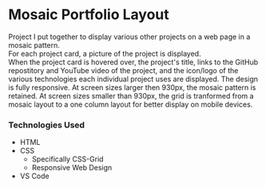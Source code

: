 # Mosaic Portfolio Layout

Project I put together to display various other projects on a web page in a mosaic pattern.  
For each project card, a picture of the project is displayed.  
When the project card is hovered over, the project's title, links to the GitHub repostitory and YouTube video of the project, and the icon/logo of the various technologies each individual project uses are displayed. 
The design is fully responsive. At screen sizes larger then 930px, the mosaic pattern is retained. At screen sizes smaller than 930px, the grid is tranformed from a mosaic layout to a one column layout for better display on mobile devices.

### Technologies Used
  * HTML
  * CSS
    * Specifically CSS-Grid
    * Responsive Web Design
  * VS Code
